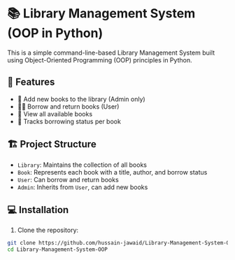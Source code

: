 # 📚 Library Management System (OOP in Python)

This is a simple command-line-based Library Management System built using Object-Oriented Programming (OOP) principles in Python.

## 🚀 Features

- 📖 Add new books to the library (Admin only)
- 🙋‍♂️ Borrow and return books (User)
- 🧾 View all available books
- 🔄 Tracks borrowing status per book

## 🏗️ Project Structure

- `Library`: Maintains the collection of all books
- `Book`: Represents each book with a title, author, and borrow status
- `User`: Can borrow and return books
- `Admin`: Inherits from `User`, can add new books

## 💻 Installation

1. Clone the repository:
```bash
git clone https://github.com/hussain-jawaid/Library-Management-System-OOP
cd Library-Management-System-OOP
